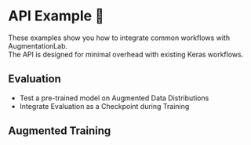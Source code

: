 <h1> API Example 🧰 </h1>
These examples show you how to integrate common workflows with AugmentationLab. <br />
The API is designed for minimal overhead with existing Keras workflows.
<br />
<h2> Evaluation </h2>
<ul>
  <li> Test a pre-trained model on Augmented Data Distributions </li>
  <li> Integrate Evaluation as a Checkpoint during Training </li>
</ul>

<h2> Augmented Training </h2>

